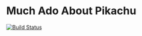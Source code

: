 # Much Ado About Pikachu
[![Build Status](https://travis-ci.com/archmagos/much-ado-about-pikachu.svg?token=BoqcCqYc4GN4fzLWfo66&branch=master)](https://travis-ci.com/archmagos/much-ado-about-pikachu)

